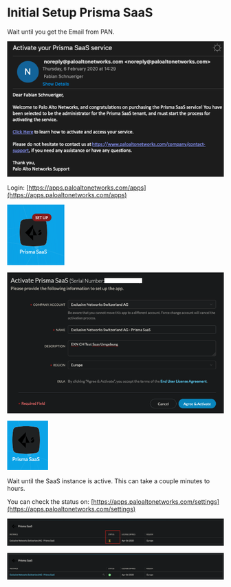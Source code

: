 # Initial Setup Prisma SaaS

Wait until you get the Email from PAN.

![](../.gitbook/assets/screenshot-2020-02-06-at-14.47.01.png)

Login: [https://apps.paloaltonetworks.com/apps](https://apps.paloaltonetworks.com/apps)

![](../.gitbook/assets/screenshot-2020-02-06-at-14.47.56.png)

![](../.gitbook/assets/screenshot-2020-02-06-at-14.48.31.png)

![](../.gitbook/assets/screenshot-2020-02-06-at-14.50.08.png)

Wait until the SaaS instance is active. This can take a couple minutes to hours.

You can check the status on: [https://apps.paloaltonetworks.com/settings](https://apps.paloaltonetworks.com/settings)

![](../.gitbook/assets/screenshot-2020-02-06-at-14.52.49.png)

![](../.gitbook/assets/screenshot-2020-02-06-at-15.01.51.png)

